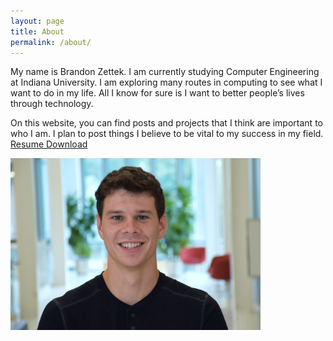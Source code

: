 ```yaml
---
layout: page
title: About
permalink: /about/
---
```


My name is Brandon Zettek. I am currently studying Computer Engineering at Indiana University. I am exploring many routes in computing to see what I want to do in my life. All I know for sure is I want to better people’s lives through technology.

On this website, you can find posts and projects that I think are important to who I am. I plan to post things I believe to be vital to my success in my field.
[Resume Download](https://docs.google.com/document/d/1uwNgMhevLRN2LMkgcltMiixAGGkk5UB8pKBBgMlBzzc/edit?usp=sharing)


<img src="/assets/Brandon-Zettek.jpg" width="400" height="275" />
